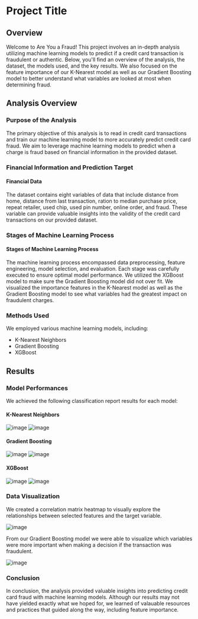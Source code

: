 # Project Title

## Overview

Welcome to Are You a Fraud! This project involves an in-depth analysis utilizing machine learning models to predict if a credit card transaction is fraudulent or authentic. Below, you'll find an overview of the analysis, the dataset, the models used, and the key results. We also focused on the feature importance of our K-Nearest model as well as our Gradient Boosting model to better understand what variables are looked at most when determining fraud.

## Analysis Overview

### Purpose of the Analysis

The primary objective of this analysis is to read in credit card transactions and train our machine learning model to more accurately predict credit card fraud. We aim to leverage machine learning models to predict when a charge is fraud based on financial information in the provided dataset.

### Financial Information and Prediction Target

#### Financial Data

The dataset contains eight variables of data that include distance from home, distance from last transaction, ration to median purchase price, repeat retailer, used chip, used pin number, online order, and fraud. These variable can provide valuable insights into the validity of the credit card transactions on our provided dataset.


### Stages of Machine Learning Process

#### Stages of Machine Learning Process

The machine learning process encompassed data preprocessing, feature engineering, model selection, and evaluation. Each stage was carefully executed to ensure optimal model performance. We utilized the XGBoost model to make sure the Gradient Boosting model did not over fit. We visualized the importance features in the K-Nearest model as well as the Gradient Boosting model to see what variables had the greatest impact on fraudulent charges.

### Methods Used

We employed various machine learning models, including:
- K-Nearest Neighbors
- Gradient Boosting
- XGBoost


## Results

### Model Performances

We achieved the following classification report results for each model:



#### K-Nearest Neighbors
![image](https://github.com/ZekeH43/Project-2/assets/143846311/559013a0-e6ac-4d62-aa7a-1317df6bf599)
![image](https://github.com/ZekeH43/Project-2/assets/143846311/a97b2477-4124-469d-9c88-41786119a268)



#### Gradient Boosting
![image](https://github.com/ZekeH43/Project-2/assets/143846311/3195cc2a-2b41-44a6-bb75-d3b1de274243)
![image](https://github.com/ZekeH43/Project-2/assets/143846311/57bf5d7a-300d-473c-8847-c96347545a1f)


#### XGBoost
![image](https://github.com/ZekeH43/Project-2/assets/143846311/daf20b6a-058e-410e-9078-3ad7078d6634)
![image](https://github.com/ZekeH43/Project-2/assets/143846311/35ca0747-f02f-4d29-90db-3fcf1348fb21)


### Data Visualization

We created a correlation matrix heatmap to visually explore the relationships between selected features and the target variable.

![image](https://github.com/ZekeH43/Project-2/assets/143846311/f19fa54c-ff82-4f8d-b87d-16b289544e7f)


From our Gradient Boosting model we were able to visualize which variables were more important when making a decision if the transaction was fraudulent.

![image](https://github.com/ZekeH43/Project-2/assets/143846311/cdd9b6e3-b2ac-49a8-9b36-1f10bbf92120)




### Conclusion

In conclusion, the analysis provided valuable insights into predicting credit card fraud with machine learning models. Although our results may not have yielded exactly what we hoped for, we learned of valauable resources and practices that guided along the way, including feature importance. 



